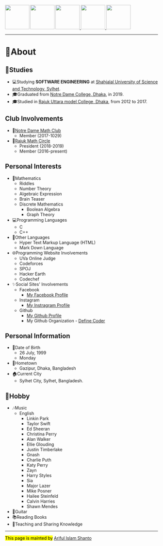 <a href = "https://shanto-swe029.github.io/"> <img src = "https://shanto-swe029.github.io/newgitphoto/home.png" height = "80" align = "left"> </a>
<a href = "https://shanto-swe029.github.io/programmingnotes"> <img src = "https://shanto-swe029.github.io/newgitphoto/programmingnotes.png" height = "80" align = "left"> </a>
<a href = "https://shanto-swe029.github.io/mathematicsnotes"> <img src = "https://shanto-swe029.github.io/newgitphoto/mathematicsnotes.png" height = "80"> </a>
<a href = "https://shanto-swe029.github.io/programmingproblems"> <img src = "https://shanto-swe029.github.io/newgitphoto/programmingproblems.png" height = "80"> </a>
<a href = "https://shanto-swe029.github.io/must-do-math-cp/home"> <img src = "https://shanto-swe029.github.io/newgitphoto/mustdomathforcp.png" height = "80"> </a>

***

# 📝About


## 📖Studies
- 💻Studying <b>SOFTWARE ENGINEERING</b> at [Shahjalal University of Science and Technology, Sylhet](https://www.sust.edu/).
- 🎓Graduated from [Notre Dame College, Dhaka](https://notredamecollege-dhaka.com), in 2019.
- 🎓Studied in [Rajuk Uttara model College, Dhaka](https://rajukcollege.net), from 2012 to 2017.

## Club Involvements
- 🔢[Notre Dame Math Club](https://facebook.com/official.ndmc)
    - Member (2017-1029)
- 🔢[Rajuk Math Circle](https://facebook.com/rajukmathcircle)
    - President (2018-2019)
    - Member (2016-present)


## Personal Interests
- 🔢Mathematics
    - Riddles
    - Number Theory
    - Algebraic Expression
    - Brain Teaser
    - Discrete Mathematics
        - Boolean Algebra
        - Graph Theory
- 💻Programming Languages
    - C
    - C++
- 📰Other Languages
    - Hyper Text Markup Language (HTML)
    - Mark Down Language
- 🌐Programming Website Involvements
    - UVa Online Judge
    - Codeforces
    - SPOJ
    - Hacker Earth
    - Codechef
- ✨Social Sites' Involvements
    - Facebook
        - [My Facebook Profile](https://facebook.com/shanto3585)
    - Instagram
        - [My Instragram Profile](https://www.instagram.com/____s___h___a___n___t___o____/)
    - Github
        - [My Github Profile](https://github.com/shanto-swe029)
        - My Github Organization - [Define Coder](https://github.com/definecoder)


## Personal Information
- 📅Date of Birth
    - 26 July, 1999
    - Monday
- 🏡Hometown
    - Gazipur, Dhaka, Bangladesh
- 🏠Current City
    - Sylhet City, Sylhet, Bangladesh.


## 💞Hobby
- 🎶Music
    - English
        - Linkin Park
        - Taylor Swift
        - Ed Sheeran
        - Christina Perry
        - Alan Walker
        - Ellie Glouding
        - Justin Timberlake
        - Gnash
        - Charlie Puth
        - Katy Perry
        - Zayn
        - Harry Styles
        - Sia
        - Major Lazer
        - Mike Posner
        - Hailee Steinfeld
        - Calvin Harries
        - Shawn Mendes
- 🎸Guitar
- 📚Reading Books
- 🔄Teaching and Sharing Knowledge


***

<mark>This page is mainted by</Mark> [Ariful Islam Shanto](https://shanto-swe029.github.io/)
